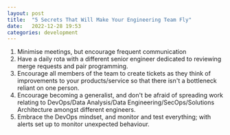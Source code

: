 ```yaml
---
layout: post
title:  "5 Secrets That Will Make Your Engineering Team Fly"
date:   2022-12-28 19:53
categories: development
---
```


1. Minimise meetings, but encourage frequent communication
2. Have a daily rota with a different senior engineer dedicated to reviewing merge requests and pair programming.
3. Encourage all members of the team to create tickets as they think of improvements to your products/service so that there isn't a bottleneck reliant on one person.
4. Encourage becoming a generalist, and don't be afraid of spreading work relating to DevOps/Data Analysis/Data Engineering/SecOps/Solutions Architecture amongst different engineers.
5. Embrace the DevOps mindset, and monitor and test everything; with alerts set up to monitor unexpected behaviour.
